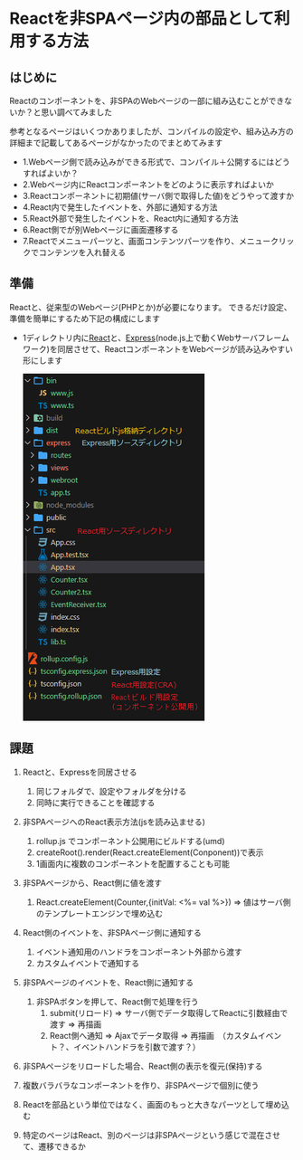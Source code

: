 # Reactを非SPAページ内の部品として利用する方法

## はじめに
Reactのコンポーネントを、非SPAのWebページの一部に組み込むことができないか？と思い調べてみました

参考となるページはいくつかありましたが、コンパイルの設定や、組み込み方の詳細まで記載してあるページがなかったのでまとめてみます

* 1.Webページ側で読み込みができる形式で、コンパイル＋公開するにはどうすればよいか？
* 2.Webページ内にReactコンポーネントをどのように表示すればよいか
* 3.Reactコンポーネントに初期値(サーバ側で取得した値)をどうやって渡すか
* 4.React内で発生したイベントを、外部に通知する方法
* 5.React外部で発生したイベントを、React内に通知する方法
* 6.React側でが別Webページに画面遷移する
* 7.Reactでメニューパーツと、画面コンテンツパーツを作り、メニュークリックでコンテンツを入れ替える

## 準備
Reactと、従来型のWebページ(PHPとか)が必要になります。
できるだけ設定、準備を簡単にするため下記の構成にします

* 1ディレクトリ内に[React](https://ja.legacy.reactjs.org/)と、[Express](https://expressjs.com/ja/)(node.js上で動くWebサーバフレームワーク)を同居させて、ReactコンポーネントをWebページが読み込みやすい形にします

  ![img10](./img/img10.png)




## 課題

1. Reactと、Expressを同居させる
    1. 同じフォルダで、設定やフォルダを分ける
    1. 同時に実行できることを確認する
1. 非SPAページへのReact表示方法(jsを読み込ませる)
    1. rollup.js でコンポーネント公開用にビルドする(umd)
    1. createRoot().render(React.createElement(Conponent))で表示
    1. 1画面内に複数のコンポーネントを配置することも可能
1. 非SPAページから、React側に値を渡す
    1. React.createElement(Counter,{initVal: &lt;%= val %&gt;})
    ⇒ 値はサーバ側のテンプレートエンジンで埋め込む
1. React側のイベントを、非SPAページ側に通知する
    1. イベント通知用のハンドラをコンポーネント外部から渡す
    1. カスタムイベントで通知する
1. 非SPAページのイベントを、React側に通知する
    1. 非SPAボタンを押して、React側で処理を行う
        1. submit(リロード) ⇒ サーバ側でデータ取得してReactに引数経由で渡す ⇒ 再描画
        1. React側へ通知 ⇒ Ajaxでデータ取得 ⇒ 再描画　（カスタムイベント？、イベントハンドラを引数で渡す？）

1. 非SPAページをリロードした場合、React側の表示を復元(保持)する
1. 複数バラバラなコンポーネントを作り、非SPAページで個別に使う
1. Reactを部品という単位ではなく、画面のもっと大きなパーツとして埋め込む
1. 特定のページはReact、別のページは非SPAページという感じで混在させて、遷移できるか


##


